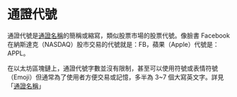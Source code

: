 # 通證代號

通證代號是[通證名稱](tong-ming.md)的簡稱或縮寫，類似股票市場的股票代號。像臉書 Facebook 在納斯達克（NASDAQ）股市交易的代號就是：FB，蘋果（Apple）代號是：APPL。

在以太坊區塊鏈上，通證代號字數並沒有限制，甚至可以使用符號或表情符號（Emoji）但通常為了使用者方便交易或記憶，多半為 3~7 個大寫英文字。詳見「[通證名稱](tong-ming.md)」

